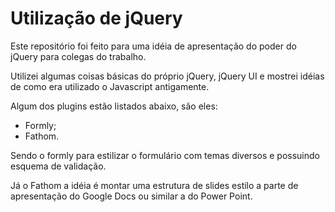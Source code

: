 Utilização de jQuery
====================

Este repositório foi feito para uma idéia de apresentação do poder do jQuery para colegas do trabalho.

Utilizei algumas coisas básicas do próprio jQuery, jQuery UI e mostrei idéias de como era utilizado o Javascript antigamente.

Algum dos plugins estão listados abaixo, são eles:

* Formly;
* Fathom.

Sendo o formly para estilizar o formulário com temas diversos e possuindo esquema de validação.

Já o Fathom a idéia é montar uma estrutura de slides estilo a parte de apresentação do Google Docs ou similar a do Power Point.

